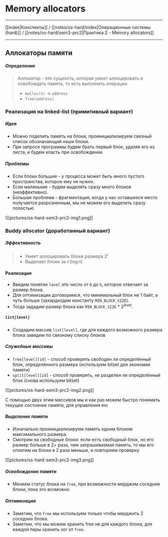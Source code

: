 # Memory allocators 
---

[[index|Конспекты]] / [[notes/os-hard/index|Операционные системы (hard)]] / [[notes/os-hard/sem3-prc2|Практика 2 - Memory allocators]]

--- 
## Аллокаторы памяти
##### Определение 
> Аллокатор - это сущность, которая умеет аллоцировать и освобождать память, то есть выполнять операции:
> - `malloc(n)` $\to$ `address`
> - `free(address)`

### Реализация на linked-list (примитивный вариант)
##### Идея
- Можно поделить память на блоки, проинициализируем связный список обозначающий наши блоки. 
- При запросе программы будем брать первый блок, удаляя его из листа, и будем класть при освобождении.

##### Проблемы
- Если блоки большие - у процесса может быть много пустого пространства, которое ему не нужно.
- Если маленькие - будем выделять сразу много блоков (неэффективно).
- Большая проблема - фрагментация, когда у нас оставшееся место получается разрозненным, мы не можем его выделить сразу полостью

![[pictures/os-hard-sem3-prc2-img1.png]]

### Buddy allocator (доработанный вариант)
##### Эффективность 
> - Умеет аллоцировать блоки размера $2^i$
> - Выделает блоки за $\mathcal O(\log{n})$

#### Реализация
- Введем понятие `level` это число от `0` до `k`, которое отвечает за размер блока. 
- Для оптимизации договоримся, что минимальный блок не 1 байт, а чуть больше (захардкодим константу `MIN_BLOCK_SIZE`).
- Тогда зададим размер блока как `MIN_BLOCK_SIZE` * $2^{level}$.

##### `list[level]` 
- Создадим массив `list[level]`, где для каждого возможного размера блока заведем по связному списку блоков

##### Служебные массивы
- `free[level][id]` - способ проверять свободен ли определённый блок, определённого размера (используем bitset для экономии памяти)
- `split[level][id]` - способ проверять, не разделен ли определённый блок (снова используем bitset)

![[pictures/os-hard-sem3-prc2-img2.png]]

С помощью двух этим массивов мы и как раз можем быстро понимать текущее состояние памяти, для управления ею

##### Выделение памяти
- Изначально проинициализируем память одним блоком максимального размера.
- Смотрим на свободные блоки: если есть свободный блок, но его размер больше в 2+ раза, чем запрашиваемая память, то мы его сплитим на блоки в 2 раза меньше, и повторяем проверку

![[pictures/os-hard-sem3-prc2-img3.png]]

##### Освобождение памяти
- Меняем статус блока на `free`, при возможности мерджим соседние блоки, пока это возможно

##### Оптимизация
- Заметим, что `free` мы используем только чтобы мерджить 2 соседних блока. 
- Заметим, что мы можем хранить free не для каждого блока, для каждой пары хранить xor от `free`.